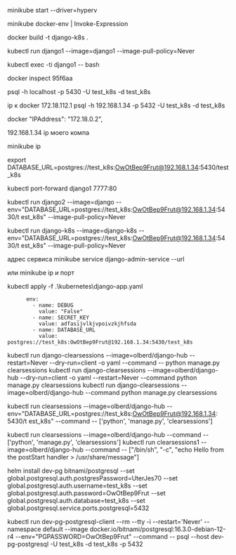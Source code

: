 minikube start --driver=hyperv

minikube docker-env | Invoke-Expression

docker build -t django-k8s .

kubectl run django1 --image=django1 --image-pull-policy=Never

kubectl exec -ti django1 -- bash

docker inspect 95f6aa

psql -h localhost -p 5430 -U test_k8s -d test_k8s

ip к docker
172.18.112.1
psql -h 192.168.1.34 -p 5432 -U test_k8s -d test_k8s

docker
"IPAddress": "172.18.0.2",

192.168.1.34 ip моего компа

minikube ip

export DATABASE_URL=postgres://test_k8s:OwOtBep9Frut@192.168.1.34:5430/test_k8s

kubectl port-forward django1 7777:80

kubectl run django2 --image=django --env="DATABASE_URL=postgres://test_k8s:OwOtBep9Frut@192.168.1.34:5430/t
est_k8s"  --image-pull-policy=Never

kubectl run django-k8s --image=django-k8s --env="DATABASE_URL=postgres://test_k8s:OwOtBep9Frut@192.168.1.34:5430/t
est_k8s"  --image-pull-policy=Never

адрес сервиса
minikube service django-admin-service --url

или
minikube ip и порт

kubectl apply -f .\kubernetes\django-app.yaml

          env:
            - name: DEBUG
              value: "False"
            - name: SECRET_KEY
              value: adfasijvlkjvpoivzkjhfsda
            - name: DATABASE_URL
              value: postgres://test_k8s:OwOtBep9Frut@192.168.1.34:5430/test_k8s

kubectl run django-clearsessions --image=olberd/django-hub --restart=Never --dry-run=client -o yaml --command -- python
manage.py clearsessions
kubectl run django-clearsessions --image=olberd/django-hub --dry-run=client -o yaml --restart=Never --command python
manage.py clearsessions
kubectl run django-clearsessions --image=olberd/django-hub --command python manage.py clearsessions

kubectl run clearsessions --image=olberd/django-hub --env="DATABASE_URL=postgres://test_k8s:OwOtBep9Frut@192.168.1.34:
5430/t
est_k8s" --command -- ['python', 'manage.py', 'clearsessions']

kubectl run clearsessions --image=olberd/django-hub --command -- ['python', 'manage.py', 'clearsessions']
kubectl run clearsessions1 --image=olberd/django-hub
--command -- ["/bin/sh", "-c", "echo Hello from the postStart handler > /usr/share/message"]

helm install dev-pg bitnami/postgresql --set global.postgresql.auth.postgresPassword=UterJes70 --set
global.postgresql.auth.username=test_k8s --set global.postgresql.auth.password=OwOtBep9Frut --set
global.postgresql.auth.database=test_k8s --set global.postgresql.service.ports.postgresql=5432

kubectl run dev-pg-postgresql-client --rm --tty -i --restart='Never' --namespace default --image
docker.io/bitnami/postgresql:16.3.0-debian-12-r4 --env="PGPASSWORD=OwOtBep9Frut" --command -- psql --host
dev-pg-postgresql -U test_k8s -d test_k8s -p 5432